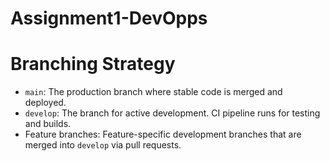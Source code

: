 # Assignment1-DevOpps

# Branching Strategy

- `main`: The production branch where stable code is merged and deployed.
- `develop`: The branch for active development. CI pipeline runs for testing and builds.
- Feature branches: Feature-specific development branches that are merged into `develop` via pull requests.
